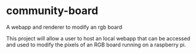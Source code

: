 # community-board
A webapp and renderer to modify an rgb board 

This project will allow a user to host an local webapp that can be accessed and used to modify the pixels of an RGB board running on a raspberry pi.
